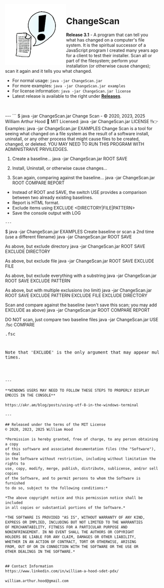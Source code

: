 <img align="left" src="examples/ChangeScan.gif">

# ChangeScan


**Release 3.1** - A program that can tell you what has changed on a computer's
file system. It is the spiritual successor of a JavaScript program I created many years ago for
a client to test their installer. Scan all or part of the filesystem; perform
your installation (or otherwise cause changes); scan it again and it tells you
what changed.

  - For normal usage: `java -jar ChangeScan.jar`
  - For more examples: `java -jar ChangeScan.jar examples`
  - For license information: `java -jar ChangeScan.jar license`
  - Latest release is available to the right under **[Releases](https://github.com/william-hood/ChangeScan/releases)**.
<br>
<br>
---
```
$ java -jar ChangeScan.jar
Change Scan - © 2020, 2023, 2025 William Arthur Hood
📜  MIT Licensed: java -jar ChangeScan.jar LICENSE
‼️👉    Examples: java -jar ChangeScan.jar EXAMPLES
Change Scan is a tool for seeing what changed on a file system as the
result of a software install, uninstall, or any other process that
might cause files to be created, changed, or deleted. YOU MAY NEED TO
RUN THIS PROGRAM WITH ADMINISTRAIVE PRIVILEDGES.

1. Create a baseline...
   java -jar ChangeScan.jar ROOT <root folder> SAVE <baseline filename>

2. Install, Uninstall, or otherwise cause changes...

3. Scan again, comparing against the baseline...
   java -jar ChangeScan.jar ROOT <root folder> COMPARE <baseline filename> REPORT <report filename>

* Instead of ROOT and SAVE, the switch USE provides a comparison
  between two already existing baselines.
* Report is HTML format.
* Exclude items using EXCLUDE <DIRECTORY|FILE|PATTERN> <excluded item>
* Save the console output with LOG <output filename>
```
---
```
$ java -jar ChangeScan.jar EXAMPLES
Create baseline or scan a 2nd time (use a different filename)
java -jar ChangeScan.jar ROOT <root folder> SAVE <baseline filename>

As above, but exclude directory
java -jar ChangeScan.jar ROOT <root> SAVE <filename> EXCLUDE DIRECTORY <fully qualified folder name>

As above, but exclude file
java -jar ChangeScan.jar ROOT <root> SAVE <filename> EXCLUDE FILE <fully qualified filename>

As above, but exclude everything with a substring
java -jar ChangeScan.jar ROOT <root> SAVE <filename> EXCLUDE PATTERN <substring>

As above, but with multiple exclusions (no limit)
java -jar ChangeScan.jar ROOT <root> SAVE <filename> EXCLUDE PATTERN <string> EXCLUDE FILE <filename> EXCLUDE DIRECTORY <name>

Scan and compare against the baseline (won't save this scan; you may add EXCLUDE as above)
java -jar ChangeScan.jar ROOT <root folder> COMPARE <baseline filename> REPORT <report filename>

DO NOT scan, just compare two baseline files
java -jar ChangeScan.jar USE <post change baseline>.fsc COMPARE <pre change baseline>.fsc

Note that 'EXCLUDE' is the only argument that may appear multiple times.
```

---

**WINDOWS USERS MAY NEED TO FOLLOW THESE STEPS TO PROPERLY DISPLAY EMOJIS IN THE CONSOLE**

https://akr.am/blog/posts/using-utf-8-in-the-windows-terminal

---

## Released under the terms of the MIT License
© 2020, 2023, 2025 William Hood

*Permission is hereby granted, free of charge, to any person obtaining a copy
of this software and associated documentation files (the "Software"), to deal
in the Software without restriction, including without limitation the rights to
use, copy, modify, merge, publish, distribute, sublicense, and/or sell copies
of the Software, and to permit persons to whom the Software is furnished
to do so, subject to the following conditions:*

*The above copyright notice and this permission notice shall be included
in all copies or substantial portions of the Software.*

*THE SOFTWARE IS PROVIDED "AS IS", WITHOUT WARRANTY OF ANY KIND,
EXPRESS OR IMPLIED, INCLUDING BUT NOT LIMITED TO THE WARRANTIES
OF MERCHANTABILITY, FITNESS FOR A PARTICULAR PURPOSE AND
NONINFRINGEMENT. IN NO EVENT SHALL THE AUTHORS OR COPYRIGHT
HOLDERS BE LIABLE FOR ANY CLAIM, DAMAGES OR OTHER LIABILITY,
WHETHER IN AN ACTION OF CONTRACT, TORT OR OTHERWISE, ARISING
FROM, OUT OF OR IN CONNECTION WITH THE SOFTWARE OR THE USE OR
OTHER DEALINGS IN THE SOFTWARE.*


## Contact Information
https://www.linkedin.com/in/william-a-hood-sdet-pdx/

william.arthur.hood@gmail.com

